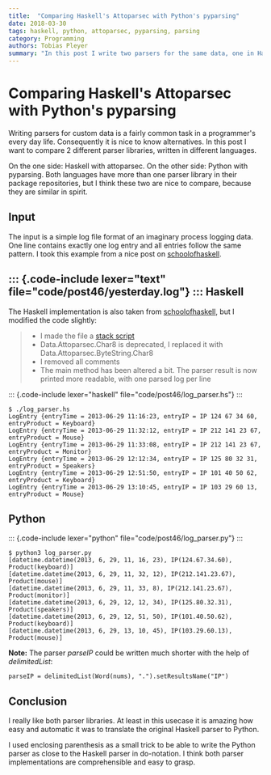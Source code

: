 ```yaml
---
title:  "Comparing Haskell's Attoparsec with Python's pyparsing"
date: 2018-03-30
tags: haskell, python, attoparsec, pyparsing, parsing
category: Programming
authors: Tobias Pleyer
summary: "In this post I write two parsers for the same data, one in Haskell the other in Python, and compare them."
---
```


Comparing Haskell's Attoparsec with Python's pyparsing
======================================================

Writing parsers for custom data is a fairly common task in a
programmer's every day life. Consequently it is nice to know
alternatives. In this post I want to compare 2 different parser
libraries, written in different languages.

On the one side: Haskell with attoparsec. On the other side: Python with
pyparsing. Both languages have more than one parser library in their
package repositories, but I think these two are nice to compare, because
they are similar in spirit.

Input
-----

The input is a simple log file format of an imaginary process logging
data. One line contains exactly one log entry and all entries follow the
same pattern. I took this example from a nice post on
[schoolofhaskell](https://www.schoolofhaskell.com/school/starting-with-haskell/libraries-and-frameworks/text-manipulation/attoparsec).

::: {.code-include lexer="text" file="code/post46/yesterday.log"}
:::
Haskell
-------

The Haskell implementation is also taken from
[schoolofhaskell](https://www.schoolofhaskell.com/school/starting-with-haskell/libraries-and-frameworks/text-manipulation/attoparsec),
but I modified the code slightly:

> -   I made the file a [stack
>     script](https://docs.haskellstack.org/en/stable/GUIDE/#script-interpreter)
> -   Data.Attoparsec.Char8 is deprecated, I replaced it with
>     Data.Attoparsec.ByteString.Char8
> -   I removed all comments
> -   The main method has been altered a bit. The parser result is now
>     printed more readable, with one parsed log per line

::: {.code-include lexer="haskell" file="code/post46/log_parser.hs"}
:::
``` {.sourceCode .bash}
$ ./log_parser.hs
LogEntry {entryTime = 2013-06-29 11:16:23, entryIP = IP 124 67 34 60, entryProduct = Keyboard}
LogEntry {entryTime = 2013-06-29 11:32:12, entryIP = IP 212 141 23 67, entryProduct = Mouse}
LogEntry {entryTime = 2013-06-29 11:33:08, entryIP = IP 212 141 23 67, entryProduct = Monitor}
LogEntry {entryTime = 2013-06-29 12:12:34, entryIP = IP 125 80 32 31, entryProduct = Speakers}
LogEntry {entryTime = 2013-06-29 12:51:50, entryIP = IP 101 40 50 62, entryProduct = Keyboard}
LogEntry {entryTime = 2013-06-29 13:10:45, entryIP = IP 103 29 60 13, entryProduct = Mouse}
```

Python
------

::: {.code-include lexer="python" file="code/post46/log_parser.py"}
:::
``` {.sourceCode .bash}
$ python3 log_parser.py
[datetime.datetime(2013, 6, 29, 11, 16, 23), IP(124.67.34.60), Product(keyboard)]
[datetime.datetime(2013, 6, 29, 11, 32, 12), IP(212.141.23.67), Product(mouse)]
[datetime.datetime(2013, 6, 29, 11, 33, 8), IP(212.141.23.67), Product(monitor)]
[datetime.datetime(2013, 6, 29, 12, 12, 34), IP(125.80.32.31), Product(speakers)]
[datetime.datetime(2013, 6, 29, 12, 51, 50), IP(101.40.50.62), Product(keyboard)]
[datetime.datetime(2013, 6, 29, 13, 10, 45), IP(103.29.60.13), Product(mouse)]
```

**Note:** The parser *parseIP* could be written much shorter with the
help of *delimitedList*:

``` {.sourceCode .python}
parseIP = delimitedList(Word(nums), ".").setResultsName("IP")
```

Conclusion
----------

I really like both parser libraries. At least in this usecase it is
amazing how easy and automatic it was to translate the original Haskell
parser to Python.

I used enclosing parenthesis as a small trick to be able to write the
Python parser as close to the Haskell parser in do-notation. I think
both parser implementations are comprehensible and easy to grasp.
